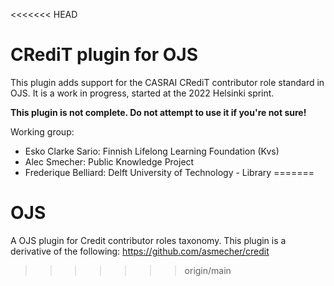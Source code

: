 <<<<<<< HEAD
# CRediT plugin for OJS

This plugin adds support for the CASRAI CRediT contributor role standard in OJS.
It is a work in progress, started at the 2022 Helsinki sprint.

**This plugin is not complete. Do not attempt to use it if you're not sure!**

Working group:

- Esko Clarke Sario: Finnish Lifelong Learning Foundation (Kvs)
- Alec Smecher: Public Knowledge Project
- Frederique Belliard: Delft University of Technology - Library
=======
# OJS
A OJS plugin for Credit contributor roles taxonomy. This plugin is a derivative of the following: https://github.com/asmecher/credit
>>>>>>> origin/main
